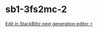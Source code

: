 # sb1-3fs2mc-2

[Edit in StackBlitz next generation editor ⚡️](https://stackblitz.com/~/github.com/Kailashrajiv/sb1-3fs2mc-2)